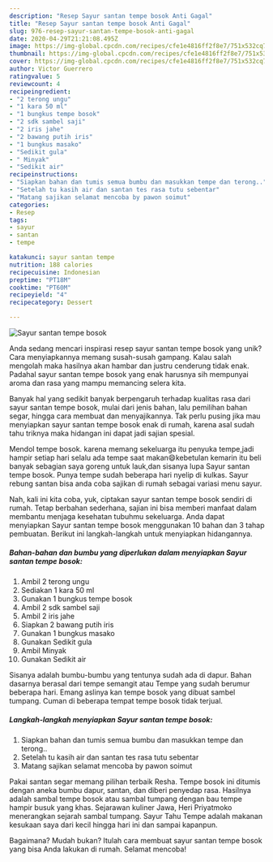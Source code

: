 ```yaml
---
description: "Resep Sayur santan tempe bosok Anti Gagal"
title: "Resep Sayur santan tempe bosok Anti Gagal"
slug: 976-resep-sayur-santan-tempe-bosok-anti-gagal
date: 2020-04-29T21:21:08.495Z
image: https://img-global.cpcdn.com/recipes/cfe1e4816ff2f8e7/751x532cq70/sayur-santan-tempe-bosok-foto-resep-utama.jpg
thumbnail: https://img-global.cpcdn.com/recipes/cfe1e4816ff2f8e7/751x532cq70/sayur-santan-tempe-bosok-foto-resep-utama.jpg
cover: https://img-global.cpcdn.com/recipes/cfe1e4816ff2f8e7/751x532cq70/sayur-santan-tempe-bosok-foto-resep-utama.jpg
author: Victor Guerrero
ratingvalue: 5
reviewcount: 4
recipeingredient:
- "2 terong ungu"
- "1 kara 50 ml"
- "1 bungkus tempe bosok"
- "2 sdk sambel saji"
- "2 iris jahe"
- "2 bawang putih iris"
- "1 bungkus masako"
- "Sedikit gula"
- " Minyak"
- "Sedikit air"
recipeinstructions:
- "Siapkan bahan dan tumis semua bumbu dan masukkan tempe dan terong.."
- "Setelah tu kasih air dan santan tes rasa tutu sebentar"
- "Matang sajikan selamat mencoba by pawon soimut"
categories:
- Resep
tags:
- sayur
- santan
- tempe

katakunci: sayur santan tempe 
nutrition: 188 calories
recipecuisine: Indonesian
preptime: "PT18M"
cooktime: "PT60M"
recipeyield: "4"
recipecategory: Dessert

---
```



![Sayur santan tempe bosok](https://img-global.cpcdn.com/recipes/cfe1e4816ff2f8e7/751x532cq70/sayur-santan-tempe-bosok-foto-resep-utama.jpg)

Anda sedang mencari inspirasi resep sayur santan tempe bosok yang unik? Cara menyiapkannya memang susah-susah gampang. Kalau salah mengolah maka hasilnya akan hambar dan justru cenderung tidak enak. Padahal sayur santan tempe bosok yang enak harusnya sih mempunyai aroma dan rasa yang mampu memancing selera kita.

Banyak hal yang sedikit banyak berpengaruh terhadap kualitas rasa dari sayur santan tempe bosok, mulai dari jenis bahan, lalu pemilihan bahan segar, hingga cara membuat dan menyajikannya. Tak perlu pusing jika mau menyiapkan sayur santan tempe bosok enak di rumah, karena asal sudah tahu triknya maka hidangan ini dapat jadi sajian spesial.

Mendol tempe bosok. karena memang sekeluarga itu penyuka tempe,jadi hampir setiap hari selalu ada tempe saat makan😄kebetulan kemarin itu beli banyak sebagian saya goreng untuk lauk,dan sisanya lupa Sayur santan tempe bosok. Punya tempe sudah beberapa hari nyelip di kulkas. Sayur rebung santan bisa anda coba sajikan di rumah sebagai variasi menu sayur.


Nah, kali ini kita coba, yuk, ciptakan sayur santan tempe bosok sendiri di rumah. Tetap berbahan sederhana, sajian ini bisa memberi manfaat dalam membantu menjaga kesehatan tubuhmu sekeluarga. Anda dapat menyiapkan Sayur santan tempe bosok menggunakan 10 bahan dan 3 tahap pembuatan. Berikut ini langkah-langkah untuk menyiapkan hidangannya.

<!--inarticleads1-->

##### Bahan-bahan dan bumbu yang diperlukan dalam menyiapkan Sayur santan tempe bosok:

1. Ambil 2 terong ungu
1. Sediakan 1 kara 50 ml
1. Gunakan 1 bungkus tempe bosok
1. Ambil 2 sdk sambel saji
1. Ambil 2 iris jahe
1. Siapkan 2 bawang putih iris
1. Gunakan 1 bungkus masako
1. Gunakan Sedikit gula
1. Ambil  Minyak
1. Gunakan Sedikit air


Sisanya adalah bumbu-bumbu yang tentunya sudah ada di dapur. Bahan dasarnya berasal dari tempe semangit atau Tempe yang sudah berumur beberapa hari. Emang aslinya kan tempe bosok yang dibuat sambel tumpang. Cuman di beberapa tempat tempe bosok tidak terjual. 

<!--inarticleads2-->

##### Langkah-langkah menyiapkan Sayur santan tempe bosok:

1. Siapkan bahan dan tumis semua bumbu dan masukkan tempe dan terong..
1. Setelah tu kasih air dan santan tes rasa tutu sebentar
1. Matang sajikan selamat mencoba by pawon soimut


Pakai santan segar memang pilihan terbaik Resha. Tempe bosok ini ditumis dengan aneka bumbu dapur, santan, dan diberi penyedap rasa. Hasilnya adalah sambal tempe bosok atau sambal tumpang dengan bau tempe hampir busuk yang khas. Sejarawan kuliner Jawa, Heri Priyatmoko menerangkan sejarah sambal tumpang. Sayur Tahu Tempe adalah makanan kesukaan saya dari kecil hingga hari ini dan sampai kapanpun. 

Bagaimana? Mudah bukan? Itulah cara membuat sayur santan tempe bosok yang bisa Anda lakukan di rumah. Selamat mencoba!
